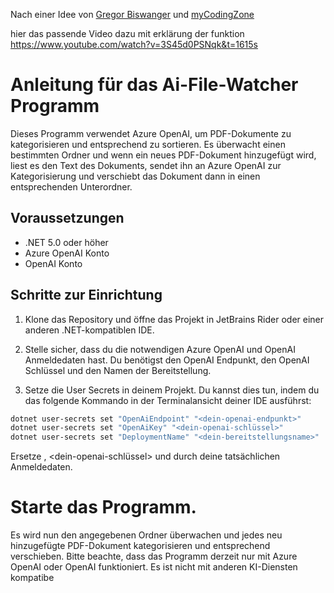 ﻿Nach einer Idee von [Gregor Biswanger](https://github.com/GregorBiswanger) und [myCodingZone](https://www.meetup.com/de-DE/My-Coding-Zone/)  

 hier das passende Video dazu mit erklärung der funktion https://www.youtube.com/watch?v=3S45d0PSNqk&t=1615s

# Anleitung für das Ai-File-Watcher Programm

Dieses Programm verwendet Azure OpenAI, um PDF-Dokumente zu kategorisieren und entsprechend zu sortieren. Es überwacht einen bestimmten Ordner und wenn ein neues PDF-Dokument hinzugefügt wird, liest es den Text des Dokuments, sendet ihn an Azure OpenAI zur Kategorisierung und verschiebt das Dokument dann in einen entsprechenden Unterordner.

## Voraussetzungen

- .NET 5.0 oder höher
- Azure OpenAI Konto
- OpenAI Konto

## Schritte zur Einrichtung

1. Klone das Repository und öffne das Projekt in JetBrains Rider oder einer anderen .NET-kompatiblen IDE.

2. Stelle sicher, dass du die notwendigen Azure OpenAI und OpenAI Anmeldedaten hast. Du benötigst den OpenAI Endpunkt, den OpenAI Schlüssel und den Namen der Bereitstellung.

3. Setze die User Secrets in deinem Projekt. Du kannst dies tun, indem du das folgende Kommando in der Terminalansicht deiner IDE ausführst:

```bash
dotnet user-secrets set "OpenAiEndpoint" "<dein-openai-endpunkt>"
dotnet user-secrets set "OpenAiKey" "<dein-openai-schlüssel>"
dotnet user-secrets set "DeploymentName" "<dein-bereitstellungsname>"
```
Ersetze <dein-openai-endpunkt>, <dein-openai-schlüssel> und <dein-bereitstellungsname> durch deine tatsächlichen Anmeldedaten.

# Starte das Programm.
Es wird nun den angegebenen Ordner überwachen und jedes neu hinzugefügte PDF-Dokument kategorisieren und entsprechend verschieben.
Bitte beachte, dass das Programm derzeit nur mit Azure OpenAI oder OpenAI funktioniert. Es ist nicht mit anderen KI-Diensten kompatibe
